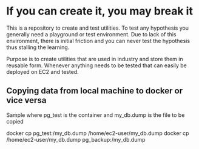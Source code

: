 # If you can create it, you may break it

This is a repository to create and test utilities.
To test any hypothesis you generally need a playground or test environment.
Due to lack of this environment, there is initial friction and you can never test the hypothesis thus stalling the learning.

Purpose is to create utilities that are used in industry and store them in reusable form.
Whenever anything needs to be tested that can easily be deployed on EC2 and tested. 


## Copying data from local machine to docker or vice versa 
Sample where pg_test is the container and my_db.dump is the file to be copied 

docker cp pg_test:/my_db.dump /home/ec2-user/my_db.dump
docker cp /home/ec2-user/my_db.dump pg_backup:/my_db.dump
